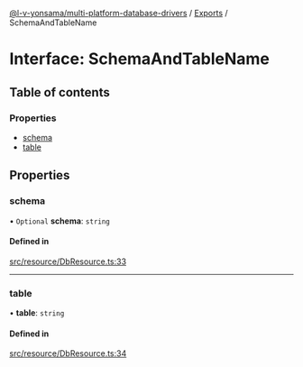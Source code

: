 [@l-v-yonsama/multi-platform-database-drivers](../README.md) / [Exports](../modules.md) / SchemaAndTableName

# Interface: SchemaAndTableName

## Table of contents

### Properties

- [schema](SchemaAndTableName.md#schema)
- [table](SchemaAndTableName.md#table)

## Properties

### schema

• `Optional` **schema**: `string`

#### Defined in

[src/resource/DbResource.ts:33](https://github.com/l-v-yonsama/db-drivers/blob/6d0d269d945625f2c85f36e55838c502224f3573/src/resource/DbResource.ts#L33)

___

### table

• **table**: `string`

#### Defined in

[src/resource/DbResource.ts:34](https://github.com/l-v-yonsama/db-drivers/blob/6d0d269d945625f2c85f36e55838c502224f3573/src/resource/DbResource.ts#L34)
